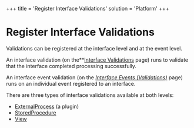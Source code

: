 +++
title = 'Register Interface Validations'
solution = 'Platform'
+++

# Register Interface Validations

Validations can be registered at the interface level and at the event
level.

An interface validation (on the**[Interface
Validations](../Page_Desc/Interface_Validations.htm) page) runs to
validate that the interface completed processing successfully.

An interface event validation (on the *[Interface Events
(Validations)](../Page_Desc/Interface_Event_Validations.htm)* page) runs
on an individual event registered to an interface.

There are three types of interface validations available at both levels:

  - [ExternalProcess](Register_External_Process_Validations.htm) (a
    plugin)
  - [StoredProcedure](Register_Stored_Procedure_Validations.htm)
  - [View](Register_View_Validations.htm)
